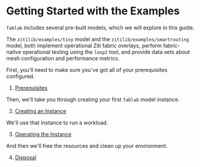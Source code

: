 # Getting Started with the Examples

`fablab` includes several pre-built models, which we will explore in this guide.

The `zitilib/examples/tiny` model and the `zitilib/examples/smartrouting` model, both implement operational Ziti fabric overlays, perform fabric-native operational testing using the `loop2` tool, and provide data sets about mesh configuration and performance metrics.

First, you'll need to make sure you've got all of your prerequisites configured.

1. [Prerequisites](01.prerequisites.md)

Then, we'll take you through creating your first `fablab` model instance.

2. [Creating an Instance](02.creating.an.instance.md)

We'll use that instance to run a workload.

3. [Operating the Instance](03.operating.the.instance.md)

And then we'll free the resources and clean up your environment.

4. [Disposal](04.disposal.md)